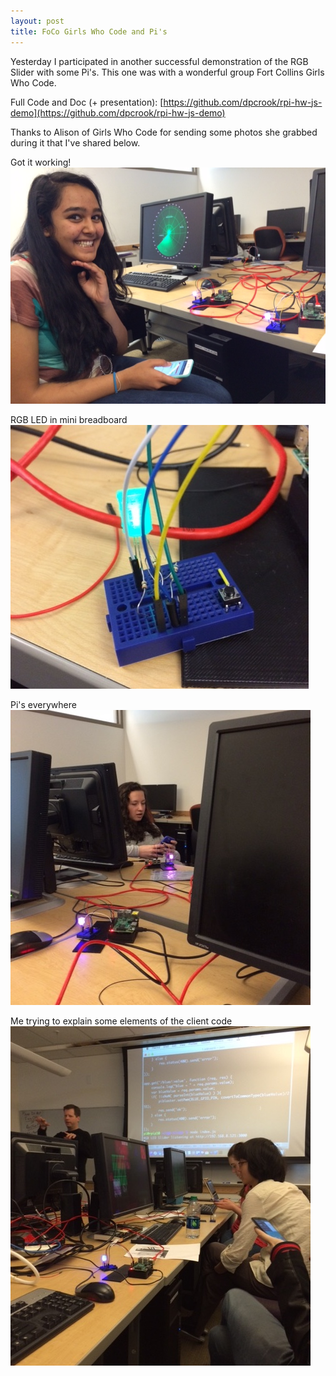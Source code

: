 ```yaml
---
layout: post
title: FoCo Girls Who Code and Pi's
---
```


Yesterday I participated in another successful demonstration of the RGB Slider with some Pi's. This one was with a wonderful group Fort Collins Girls Who Code. 

Full Code and Doc (+ presentation): [https://github.com/dpcrook/rpi-hw-js-demo](https://github.com/dpcrook/rpi-hw-js-demo)


Thanks to Alison of Girls Who Code for sending some photos she grabbed during it that I've shared below.

Got it working!
![Using smartphone to control the LED color](/images/12Apr2016/IMG_3518.JPG)

RGB LED in mini breadboard
![RGB LED in mini breadboard](/images/12Apr2016/IMG_3516.jpg)

Pi's everywhere
![Multiple Pi's](/images/12Apr2016/IMG_3519.jpg)

Me trying to explain some elements of the client code
![Multiple Pi's](/images/12Apr2016/IMG_3520.jpg)

